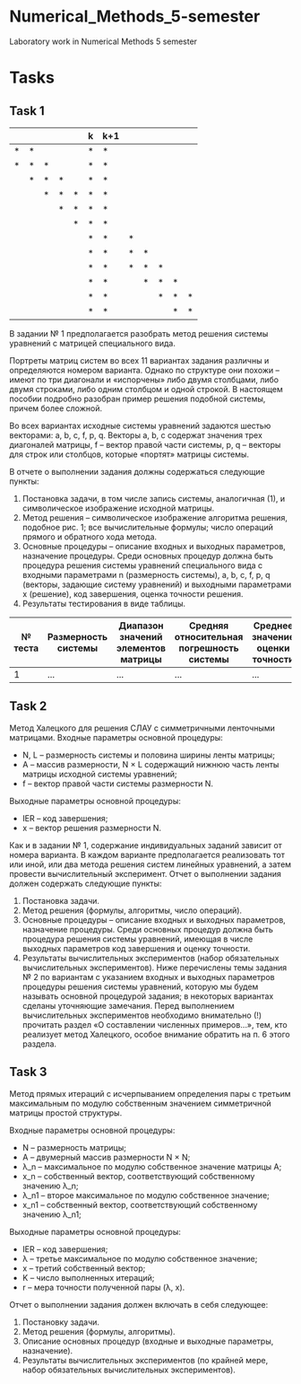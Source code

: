 # Numerical_Methods_5-semester
Laboratory work in Numerical Methods 5 semester

# Tasks
## Task 1
|   |   |   |   |   | k |k+1|   |   |   |   |   |
|---|---|---|---|---|---|---|---|---|---|---|---|
| * | * |   |   |   | * | * |   |   |   |   |   |
| * | * | * |   |   | * | * |   |   |   |   |   |
|   | * | * | * |   | * | * |   |   |   |   |   |
|   |   | * | * | * | * | * |   |   |   |   |   |
|   |   |   | * | * | * | * |   |   |   |   |   |
|   |   |   |   | * | * | * |   |   |   |   |   |
|   |   |   |   |   | * | * | * |   |   |   |   |
|   |   |   |   |   | * | * | * | * |   |   |   |
|   |   |   |   |   | * | * | * | * | * |   |   |
|   |   |   |   |   | * | * |   | * | * | * |   |
|   |   |   |   |   | * | * |   |   | * | * | * |
|   |   |   |   |   | * | * |   |   |   | * | * |

В задании № 1 предполагается разобрать метод решения системы
уравнений с матрицей специального вида. 

Портреты матриц систем во всех 11 вариантах задания различны и определяются номером варианта. Однако по структуре они похожи – имеют по три диагонали и «испорчены» либо двумя столбцами, либо двумя строками, либо одним столбцом и одной строкой. В настоящем пособии подробно разобран пример решения подобной системы, причем более сложной.


Во всех вариантах исходные системы уравнений задаются шестью векторами: a, b, c, f, p, q. Векторы a, b, c содержат значения трех диагоналей матрицы, f – вектор правой части системы, p, q – векторы для строк или столбцов, которые «портят» матрицы системы. 

В отчете о выполнении задания должны содержаться следующие пункты:
1. Постановка задачи, в том числе запись системы, аналогичная (1), и символическое изображение исходной матрицы. 
2. Метод решения – символическое изображение алгоритма решения,  подобное рис. 1; все вычислительные формулы; число операций прямого и обратного хода метода. 
3. Основные процедуры – описание входных и выходных параметров,  назначение процедуры. Среди основных процедур должна быть процедура решения системы уравнений специального вида с входными параметрами n (размерность системы), a, b, c, f, p, q (векторы, задающие систему уравнений) и выходными параметрами x (решение), код завершения, оценка точности решения. 
4. Результаты тестирования в виде таблицы.

| № теста | Размерность системы | Диапазон значений элементов матрицы | Средняя относительная погрешность системы | Среднее значение оценки точности |
| --- | --- | --- | --- | --- |
| 1 | ... | ... | ... | ... |

## Task 2
Метод Халецкого для решения СЛАУ с симметричными ленточными матрицами. 
Входные параметры основной процедуры: 
* N, L – размерность системы и половина ширины ленты матрицы; 
* А – массив размерности, N × L содержащий нижнюю часть ленты матрицы исходной системы уравнений; 
* f – вектор правой части системы размерности N. 

Выходные параметры основной процедуры: 
* IER – код завершения; 
* x – вектор решения размерности N.

Как и в задании № 1, содержание индивидуальных заданий зависит от номера варианта. В каждом варианте предполагается реализовать тот или иной, или два метода решения систем линейных уравнений, а затем провести вычислительный эксперимент. Отчет о выполнении задания должен содержать следующие пункты:
1. Постановка задачи. 
2. Метод решения (формулы, алгоритмы, число операций). 
3. Основные процедуры – описание входных и выходных параметров,  назначение процедуры. Среди основных процедур должна быть процедура решения системы уравнений, имеющая в числе выходных параметров код завершения и оценку точности. 
4. Результаты вычислительных экспериментов (набор обязательных
вычислительных экспериментов). Ниже перечислены темы задания № 2 по вариантам с указанием входных и выходных параметров процедуры решения системы уравнений, которую мы будем называть основной процедурой задания; в некоторых вариантах сделаны уточняющие замечания. Перед выполнением вычислительных экспериментов необходимо внимательно (!) прочитать раздел «О составлении численных примеров…», тем, кто реализует метод Халецкого, особое внимание обратить на п. 6 этого раздела.

## Task 3
Метод прямых итераций c исчерпыванием определения пары с третьим максимальным по модулю собственным значением симметричной матрицы простой структуры. 

Входные параметры основной процедуры: 
* N – размерность матрицы; 
* A – двумерный массив размерности N × N; 
* λ_n – максимальное по модулю собственное значение матрицы A; 
* x_n – собственный вектор, соответствующий собственному значению λ_n; 
* λ_n1 – второе максимальное по модулю собственное значение; 
* x_n1 – собственный вектор, соответствующий собственному значению λ_n1; 

Выходные параметры основной процедуры: 
* IER – код завершения; 
* λ – третье максимальное по модулю собственное значение; 
* x – третий собственный вектор; 
* K – число выполненных итераций; 
* r – мера точности полученной пары (λ, x). 

Отчет о выполнении задания должен включать в себя следующее:
1. Постановку задачи. 
2. Метод решения (формулы, алгоритмы). 
3. Описание основных процедур (входные и выходные параметры, назначение). 
4. Результаты вычислительных экспериментов (по крайней мере, набор обязательных вычислительных экспериментов).